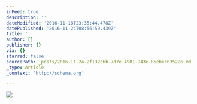 ```yaml
---
inFeed: true
description: ''
dateModified: '2016-11-18T23:35:44.478Z'
datePublished: '2016-11-24T08:56:59.439Z'
title: ''
author: []
publisher: {}
via: {}
starred: false
sourcePath: _posts/2016-11-24-2f132c6b-7d7e-4901-943e-85ebec035226.md
_type: Article
_context: 'http://schema.org'

---
```

<article style=""><img src="https://the-grid-user-content.s3-us-west-2.amazonaws.com/2c621163-4009-42c2-8ae3-1a2e06058097.jpg" /></article>